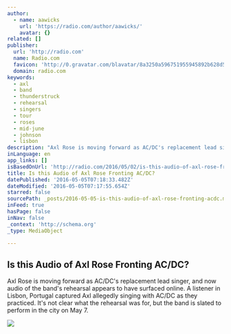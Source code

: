 ```yaml
---
author:
  - name: aawicks
    url: 'https://radio.com/author/aawicks/'
    avatar: {}
related: []
publisher:
  url: 'http://radio.com'
  name: Radio.com
  favicon: 'http://0.gravatar.com/blavatar/8a3250a596751955945892b628d54407?s=16'
  domain: radio.com
keywords:
  - axl
  - band
  - thunderstruck
  - rehearsal
  - singers
  - tour
  - roses
  - mid-june
  - johnson
  - lisbon
description: "Axl Rose is moving forward as AC/DC's replacement lead singer, and now audio of the band's rehearsal appears to have surfaced online. A listener in Lisbon, Portugal captured Axl allegedly singing with AC/DC as they practiced. It's not clear what the rehearsal was for, but the band is slated to perform in the city on May 7."
inLanguage: en
app_links: []
isBasedOnUrl: 'http://radio.com/2016/05/02/is-this-audio-of-axl-rose-fronting-acdc/'
title: Is this Audio of Axl Rose Fronting AC/DC?
datePublished: '2016-05-05T07:18:33.482Z'
dateModified: '2016-05-05T07:17:55.654Z'
starred: false
sourcePath: _posts/2016-05-05-is-this-audio-of-axl-rose-fronting-acdc.md
inFeed: true
hasPage: false
inNav: false
_context: 'http://schema.org'
_type: MediaObject

---
```

<article style=""><h1>Is this Audio of Axl Rose Fronting AC/DC?</h1><p>Axl Rose is moving forward as AC/DC's replacement lead singer, and now audio of the band's rehearsal appears to have surfaced online. A listener in Lisbon, Portugal captured Axl allegedly singing with AC/DC as they practiced. It's not clear what the rehearsal was for, but the band is slated to perform in the city on May 7.</p><img src="https://i2.wp.com/cbsradionews.files.wordpress.com/2016/03/angus-young-axl-rose-split.jpg?fit=440%2C330&amp;ssl=1" /></article>